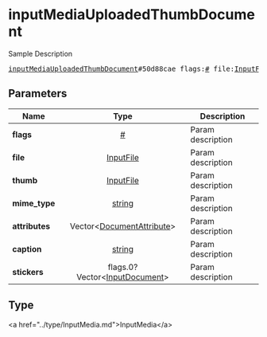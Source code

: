 # inputMediaUploadedThumbDocument

Sample Description

<pre>
<a href="../constructor/inputMediaUploadedThumbDocument.md">inputMediaUploadedThumbDocument</a>#50d88cae flags:<a href="../type/#.md">#</a> file:<a href="../type/InputFile.md">InputFile</a> thumb:<a href="../type/InputFile.md">InputFile</a> mime_type:<a href="../type/string.md">string</a> attributes:Vector&lt;<a href="../type/DocumentAttribute.md">DocumentAttribute</a>&gt; caption:<a href="../type/string.md">string</a> stickers:flags.0?Vector&lt;<a href="../type/InputDocument.md">InputDocument</a>&gt; = <a href="../type/InputMedia.md">InputMedia</a>;
</pre>

## Parameters

| Name | Type | Description |
|------|:----:|-------------|
| **flags** | <a href="../type/#.md">#</a> | Param description |
| **file** | <a href="../type/InputFile.md">InputFile</a> | Param description |
| **thumb** | <a href="../type/InputFile.md">InputFile</a> | Param description |
| **mime_type** | <a href="../type/string.md">string</a> | Param description |
| **attributes** | Vector&lt;<a href="../type/DocumentAttribute.md">DocumentAttribute</a>&gt; | Param description |
| **caption** | <a href="../type/string.md">string</a> | Param description |
| **stickers** | flags.0?Vector&lt;<a href="../type/InputDocument.md">InputDocument</a>&gt; | Param description |

## Type

&lt;a href=&#34;../type/InputMedia.md&#34;&gt;InputMedia&lt;/a&gt;
